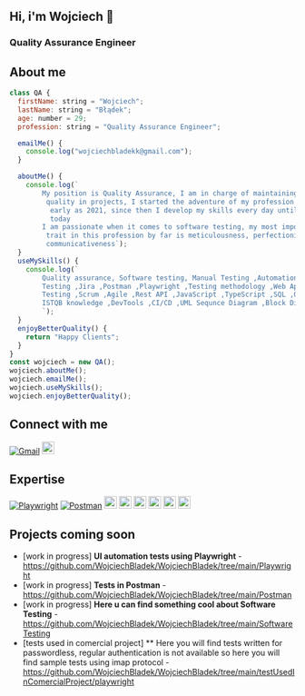 ## **Hi, i'm Wojciech &#x1F44B;**
### Quality Assurance Engineer

## About me
```javascript
class QA {
  firstName: string = "Wojciech";
  lastName: string = "Błądek";
  age: number = 29;
  profession: string = "Quality Assurance Engineer";

  emailMe() {
    console.log("wojciechbladekk@gmail.com");
  }

  aboutMe() {
    console.log(`
        My position is Quality Assurance, I am in charge of maintaining     
         quality in projects, I started the adventure of my profession as 
          early as 2021, since then I develop my skills every day until 
          today
        I am passionate when it comes to software testing, my most important 
         trait in this profession by far is meticulousness, perfectionism, 
         communicativeness`);
  }
  useMySkills() {
    console.log(`
        Quality assurance, Software testing, Manual Testing ,Automation 
        Testing ,Jira ,Postman ,Playwright ,Testing methodology ,Web Apps - 
        Testing ,Scrum ,Agile ,Rest API ,JavaScript ,TypeScript ,SQL ,GIT, 
        ISTQB knowledge ,DevTools ,CI/CD ,UML Sequnce Diagram ,Block Diagram
        `);
  }
  enjoyBetterQuality() {
    return "Happy Clients";
  }
}
const wojciech = new QA();
wojciech.aboutMe();
wojciech.emailMe();
wojciech.useMySkills();
wojciech.enjoyBetterQuality();
```

## Connect with me 
[![Gmail](https://img.shields.io/badge/-Gmail-D14836?logo=gmail&logoColor=white&labelColor=D14836&style=flat)](mailto:wojciechbladekk@gmail.com)
<a href="https://www.linkedin.com/in/wojciech-b%C5%82%C4%85dek-060a30222/">
<img src="https://img.shields.io/badge/linkedin-%230077B5.svg?&style=for-the-badge&logo=linkedin&logoColor=white" height= "22px">
</a>


## Expertise
[![Playwright](https://img.shields.io/badge/-Playwright-45ba4b?logo=playwright&logoColor=white&labelColor=45ba4b&style=flat)](https://github.com/microsoft/playwright)
[![Postman](https://img.shields.io/badge/-Postman-FF6C37?logo=postman&logoColor=white&labelColor=FF6C37&style=flat)](https://www.postman.com/)
<img src="https://img.shields.io/badge/TypeScript-007ACC?style=for-the-badge&logo=typescript&logoColor=white" height="22px">
<img src="https://img.shields.io/badge/JavaScript-F7DF1E?style=for-the-badge&logo=javascript&logoColor=black" height="22px">
<img src="https://img.shields.io/badge/chai.js-323330?style=for-the-badge&logo=chai&logoColor=red" height="22px">
<img src="https://img.shields.io/badge/-Swagger-%23Clojure?style=for-the-badge&logo=swagger&logoColor=white" height="22px">
<img src="https://img.shields.io/badge/git-%23F05033.svg?style=for-the-badge&logo=git&logoColor=white" height="22px">
<img src="https://img.shields.io/badge/jira-%230A0FFF.svg?style=for-the-badge&logo=jira&logoColor=white" height="22px">

## Projects coming soon
- [work in progress] **UI automation tests using Playwright** - https://github.com/WojciechBladek/WojciechBladek/tree/main/Playwright
- [work in progress] **Tests in Postman** - https://github.com/WojciechBladek/WojciechBladek/tree/main/Postman
- [work in progress] **Here u can find something cool about Software Testing** - https://github.com/WojciechBladek/WojciechBladek/tree/main/SoftwareTesting
- [tests used in comercial project] ** Here you will find tests written for passwordless, regular authentication is not available so here you will find sample tests using imap protocol - https://github.com/WojciechBladek/WojciechBladek/tree/main/testUsedInComercialProject/playwright
